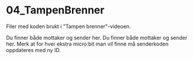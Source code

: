 # 04_TampenBrenner
Filer med koden brukt i "Tampen brenner"-videoen.

Du finner både mottaker og sender her. Du finner både mottaker og sender her.  Merk at for hver ekstra micro:bit man vil finne må senderkoden oppdateres med ny ID.
